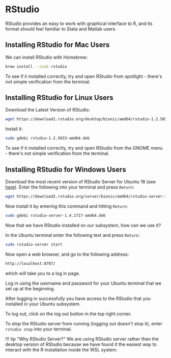 # RStudio

RStudio provides an easy to work with graphical interface to R, and its format should feel familiar to Stata and Matlab users.

## Installing RStudio for Mac Users

We can install RStudio with Homebrew:

``` bash
brew install --cask rstudio
```

To see if it installed correctly, try and open RStudio from spotlight - there's not simple verification from the terminal.

## Installing RStudio for Linux Users

Download the Latest Version of RStudio:

``` bash
wget https://download1.rstudio.org/desktop/bionic/amd64/rstudio-1.2.5033-amd64.deb
```

Install it:

```bash
sudo gdebi rstudio-1.2.5033-amd64.deb
```

To see if it installed correctly, try and open RStudio from the GNOME menu - there's not simple verification from the terminal.

## Installing RStudio for Windows Users

Download the most recent version of RStudio Server for Ubuntu 18 (see [here](https://rstudio.com/products/rstudio/download-server/debian-ubuntu/)).
Enter the following into your terminal and press `Return`:

```bash
wget https://download2.rstudio.org/server/bionic/amd64/rstudio-server-1.4.1717-amd64.deb
```

Now install it by entering this command and hitting `Return`:

``` bash
sudo gdebi rstudio-server-1.4.1717-amd64.deb
```

Now that we have RStudio installed on our subsystem, how can we use it?

In the Ubuntu terminal enter the following text and press `Return`:

```bash
sudo rstudio-server start
```

Now open a web browser, and go to the following address:

```bash
http://localhost:8787/
```

which will take you to a log in page.

Log in using the username and password for your Ubuntu terminal that we set up at the beginning.

After logging in successfully you have access to the RStudio that you installed in your Ubuntu subsystem.

To log out, click on the log out button in the top right corner.

To stop the RStudio server from running (logging out doesn't stop it), enter `rstudio stop` into your terminal.

!!! tip "Why RStudio Server?"
    We are using RStudio server rather then the desktop version of RStudio because we have found it the easiest way to interact with the R installation inside the WSL system.

